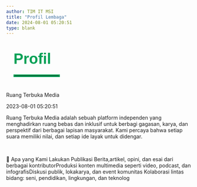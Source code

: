 ```yaml
---
author: TIM IT MSI
title: "Profil Lembaga"
date: 2024-08-01 05:20:51
type: blank
---
```


<h1 class="MsoNormal" style="margin-bottom: 0cm; margin-left: 20px; margin-right: 20px;"><span style="font-size: 30pt; font-family: 'Poppins', sans-serif;"><span style="color: #03A055;"><span style="vertical-align: inherit;"><span style="vertical-align: inherit;"><span style="vertical-align: inherit;"><span style="vertical-align: inherit;"><span style="vertical-align: inherit;"><span style="vertical-align: inherit;"><span style="vertical-align: inherit;"><span style="vertical-align: inherit;"><span style="vertical-align: inherit;"><span style="vertical-align: inherit;"><span style="vertical-align: inherit;">Profil</span></span></span></span></span></span></span></span></span></span></span></span></span></span></h1>

<hr style="border: 3px solid #03A055; width: 120px; margin-top:20px; margin-bottom: 40px; margin-left: 20px; margin-right: 20px;">

<div class="p-5 border border-gray-300 rounded-lg bg-gray-100 dark:bg-gray-700 mx-5">
<div class="flex justify-left">
    <p class="MsoNormal dark:text-white mb-4 mr-8 mt-2">
        <span class="text-sm font-poppins dark:text-white">
            <span class="text-black dark:text-white">
                <i class="fas fa-user mr-2"></i>Ruang Terbuka Media
            </span>
        </span>
    </p>
    <p class="MsoNormal mb-4 mt-2">
        <span class="text-sm font-poppins">
            <span class="text-black dark:text-white">
                <i class="fas fa-calendar-alt mr-2"></i>2023-08-01 05:20:51
            </span>
        </span>
    </p>
</div>
    <p class="MsoNormal m-0 leading-6 text-justify">
        <span class="text-base font-poppins">
            <strong>
                <span class="text-black dark:text-white">
                    <span style="vertical-align: inherit;">
                        <span style="vertical-align: inherit;"></span>
                    </span>
                </span>
            </strong>
            <span class="text-black dark:text-white">
                <span style="vertical-align: inherit;">
                    <span style="vertical-align: inherit;">Ruang Terbuka Media adalah sebuah platform independen yang menghadirkan ruang bebas dan inklusif untuk berbagi gagasan, karya, dan perspektif dari berbagai lapisan masyarakat. Kami percaya bahwa setiap suara memiliki nilai, dan setiap ide layak untuk didengar.</span>
                </span>
            </span>
        </span>
    </p>
    <p class="MsoNormal m-0 leading-6 text-justify">
        <span class="text-base font-poppins text-black dark:text-white">&nbsp;</span>
    </p>
    <p class="MsoNormal m-0 leading-6 text-justify">
        <span class="text-base font-poppins text-black dark:text-white">
            <span style="vertical-align: inherit;">
                <span style="vertical-align: inherit;">📌 Apa yang Kami Lakukan Publikasi Berita,artikel, opini, dan esai dari berbagai kontributorProduksi konten multimedia seperti video, podcast, dan infografisDiskusi publik, lokakarya, dan event komunitas Kolaborasi lintas bidang: seni, pendidikan, lingkungan, dan teknolog</span>
            </span>

</div>

<style>
@media screen and (max-width: 768px) {
  div[style*="padding: 20px; border: 1px solid #d9d9d9; border-radius: 10px; background-color: #f9f9f9;"] {
    margin-left: 10px;
    margin-right: 10px;
  }
}
</style>